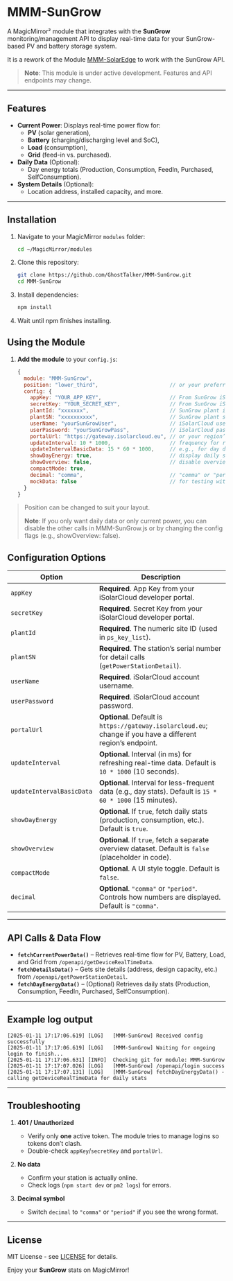 # MMM-SunGrow

A MagicMirror² module that integrates with the **SunGrow** monitoring/management API to display real-time data for your SunGrow-based PV and battery storage system.

It is a rework of the Module [MMM-SolarEdge](https://github.com/st3v0rr/MMM-SolarEdge) to work with the SunGrow API. 

> **Note**: This module is under active development. Features and API endpoints may change.

---

## Features

- **Current Power**: Displays real-time power flow for:
    - **PV** (solar generation),
    - **Battery** (charging/discharging level and SoC),
    - **Load** (consumption),
    - **Grid** (feed-in vs. purchased).
- **Daily Data** (Optional):
    - Day energy totals (Production, Consumption, FeedIn, Purchased, SelfConsumption).
- **System Details** (Optional):
    - Location address, installed capacity, and more.

---

## Installation

1. Navigate to your MagicMirror `modules` folder:

   ```bash
   cd ~/MagicMirror/modules
2. Clone this repository:

   ```bash
   git clone https://github.com/GhostTalker/MMM-SunGrow.git
   cd MMM-SunGrow
   
3. Install dependencies:

   ```bash
   npm install

4. Wait until npm finishes installing.

## Using the Module

1. **Add the module** to your `config.js`:

   ```js
   {
     module: "MMM-SunGrow",
     position: "lower_third",                       // or your preferred region
     config: {
       appKey: "YOUR_APP_KEY",                      // From SunGrow iSolarCloud Developer Portal
       secretKey: "YOUR_SECRET_KEY",                // From SunGrow iSolarCloud Developer Portal
       plantId: "xxxxxxx",                          // SunGrow plant id 
       plantSN: "xxxxxxxxxx",                       // SunGrow plant serialnumber 
       userName: "yourSunGrowUser",                 // iSolarCloud username
       userPassword: "yourSunGrowPass",             // iSolarCloud password
       portalUrl: "https://gateway.isolarcloud.eu", // or your region’s endpoint
       updateInterval: 10 * 1000,                   // frequency for refreshing real-time data (ms)
       updateIntervalBasicData: 15 * 60 * 1000,     // e.g., for day data
       showDayEnergy: true,                         // display daily stats
       showOverview: false,                         // disable overview by default (placeholder)
       compactMode: true,
       decimal: "comma",                            // "comma" or "period"
       mockData: false                              // for testing without the real API
     }
   }
> Position can be changed to suit your layout.
> 
> **Note**: If you only want daily data or only current power, you can disable the other calls in MMM-SunGrow.js or by changing the config flags (e.g., showOverview: false).

## Configuration Options

| **Option**                 | **Description**                                                                                              |
|---------------------------|--------------------------------------------------------------------------------------------------------------|
| `appKey`                  | **Required**. App Key from your iSolarCloud developer portal.                                                |
| `secretKey`               | **Required**. Secret Key from your iSolarCloud developer portal.                                             |
| `plantId`                 | **Required**. The numeric site ID (used in `ps_key_list`).                                                   |
| `plantSN`                 | **Required**. The station’s serial number for detail calls (`getPowerStationDetail`).                        |
| `userName`                | **Required**. iSolarCloud account username.                                                                  |
| `userPassword`            | **Required**. iSolarCloud account password.                                                                  |
| `portalUrl`               | **Optional**. Default is `https://gateway.isolarcloud.eu`; change if you have a different region’s endpoint. |
| `updateInterval`          | **Optional**. Interval (in ms) for refreshing real-time data. Default is `10 * 1000` (10 seconds).           |
| `updateIntervalBasicData` | **Optional**. Interval for less-frequent data (e.g., day stats). Default is `15 * 60 * 1000` (15 minutes).   |
| `showDayEnergy`           | **Optional**. If `true`, fetch daily stats (production, consumption, etc.). Default is `true`.               |
| `showOverview`            | **Optional**. If `true`, fetch a separate overview dataset. Default is `false` (placeholder in code).        |
| `compactMode`             | **Optional**. A UI style toggle. Default is `false`.                                                         |
| `decimal`                 | **Optional**. `"comma"` or `"period"`. Controls how numbers are displayed. Default is `"comma"`.             |


---

## API Calls & Data Flow

- **`fetchCurrentPowerData()`** – Retrieves real-time flow for PV, Battery, Load, and Grid from `/openapi/getDeviceRealTimeData`.
- **`fetchDetailsData()`** – Gets site details (address, design capacity, etc.) from `/openapi/getPowerStationDetail`.
- **`fetchDayEnergyData()`** – (Optional) Retrieves daily stats (Production, Consumption, FeedIn, Purchased, SelfConsumption).

---

## Example log output
````
[2025-01-11 17:17:06.619] [LOG]   [MMM-SunGrow] Received config successfully
[2025-01-11 17:17:06.619] [LOG]   [MMM-SunGrow] Waiting for ongoing login to finish...
[2025-01-11 17:17:06.631] [INFO]  Checking git for module: MMM-SunGrow
[2025-01-11 17:17:07.026] [LOG]   [MMM-SunGrow] /openapi/login success
[2025-01-11 17:17:07.131] [LOG]   [MMM-SunGrow] fetchDayEnergyData() - calling getDeviceRealTimeData for daily stats
``````




---

## Troubleshooting

1. **401 / Unauthorized**
    - Verify only **one** active token. The module tries to manage logins so tokens don’t clash.
    - Double-check `appKey`/`secretKey` and `portalUrl`.

2. **No data**
    - Confirm your station is actually online.
    - Check logs (`npm start dev` or `pm2 logs`) for errors.

3. **Decimal symbol**
    - Switch `decimal` to `"comma"` or `"period"` if you see the wrong format.

---

## License

MIT License - see [LICENSE](https://github.com/GhostTalker/MMM-SunGrow/blob/main/LICENSE.txt) for details.

Enjoy your **SunGrow** stats on MagicMirror!